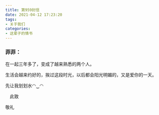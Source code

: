 ```yaml
---
title: 第959封信
date: 2021-04-12 17:23:20
tags: 
- 关于我们
categories: 
- 这辈子的情书
---
```



### 菲菲：
在一起三年多了，变成了越来熟悉的两个人。  
 
生活会越来约好的，挨过这段时光，以后都会阳光明媚的，又是爱你的一天。   
<!--more-->
先让我划划水◠‿◠
   

&ensp;&ensp;此致   

敬礼
